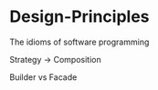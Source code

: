 # Design-Principles
The idioms of software programming


Strategy -> Composition

Builder vs Facade
